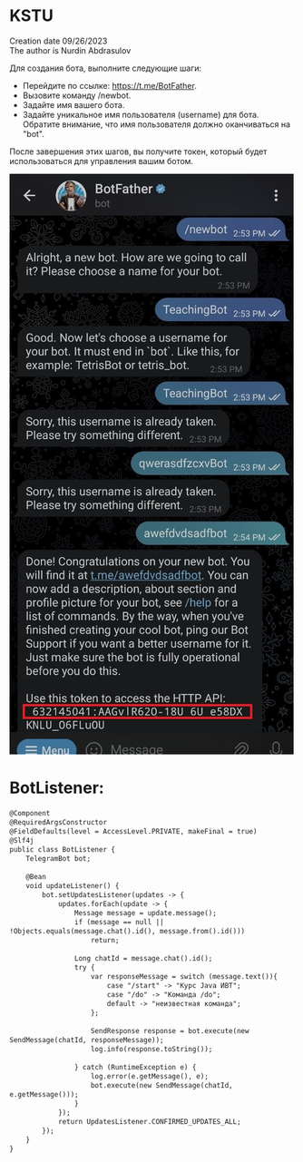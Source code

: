 # KSTU

Creation date 09/26/2023<br>
The author is Nurdin Abdrasulov

Для создания бота, выполните следующие шаги:

* Перейдите по ссылке: https://t.me/BotFather.
* Вызовите команду /newbot.
* Задайте имя вашего бота.
* Задайте уникальное имя пользователя (username) для бота. Обратите внимание, что имя пользователя должно оканчиваться на "bot".


После завершения этих шагов, вы получите токен, который будет использоваться для управления вашим ботом.


![image](TelegaBot.jpg)

# BotListener:
```
@Component
@RequiredArgsConstructor
@FieldDefaults(level = AccessLevel.PRIVATE, makeFinal = true)
@Slf4j
public class BotListener {
    TelegramBot bot;

    @Bean
    void updateListener() {
        bot.setUpdatesListener(updates -> {
            updates.forEach(update -> {
                Message message = update.message();
                if (message == null || !Objects.equals(message.chat().id(), message.from().id()))
                    return;

                Long chatId = message.chat().id();
                try {
                    var responseMessage = switch (message.text()){
                        case "/start" -> "Курс Java ИВТ";
                        case "/do" -> "Команда /do";
                        default -> "неизвестная команда";
                    };

                    SendResponse response = bot.execute(new SendMessage(chatId, responseMessage));
                    log.info(response.toString());

                } catch (RuntimeException e) {
                    log.error(e.getMessage(), e);
                    bot.execute(new SendMessage(chatId, e.getMessage()));
                }
            });
            return UpdatesListener.CONFIRMED_UPDATES_ALL;
        });
    }
}
```